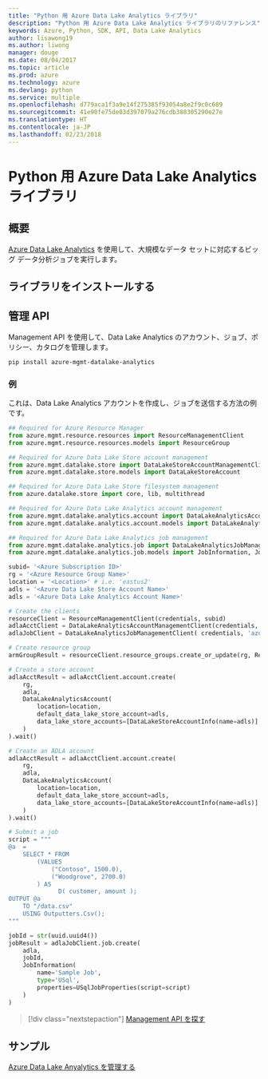 ```yaml
---
title: "Python 用 Azure Data Lake Analytics ライブラリ"
description: "Python 用 Azure Data Lake Analytics ライブラリのリファレンス"
keywords: Azure, Python, SDK, API, Data Lake Analytics
author: lisawong19
ms.author: liwong
manager: douge
ms.date: 08/04/2017
ms.topic: article
ms.prod: azure
ms.technology: azure
ms.devlang: python
ms.service: multiple
ms.openlocfilehash: d779aca1f3a9e14f275385f93054a8e2f9c0c689
ms.sourcegitcommit: 41e90fe75de03d397079a276cdb388305290e27e
ms.translationtype: HT
ms.contentlocale: ja-JP
ms.lasthandoff: 02/23/2018
---
```

# <a name="azure-data-lake-analytics-libraries-for-python"></a>Python 用 Azure Data Lake Analytics ライブラリ

## <a name="overview"></a>概要
[Azure Data Lake Analytics](/azure/data-lake-analytics/data-lake-analytics-overview) を使用して、大規模なデータ セットに対応するビッグ データ分析ジョブを実行します。

## <a name="install-the-libraries"></a>ライブラリをインストールする

## <a name="management-api"></a>管理 API
Management API を使用して、Data Lake Analytics のアカウント、ジョブ、ポリシー、カタログを管理します。

```bash
pip install azure-mgmt-datalake-analytics
```

### <a name="example"></a>例
これは、Data Lake Analytics アカウントを作成し、ジョブを送信する方法の例です。 

```python
## Required for Azure Resource Manager
from azure.mgmt.resource.resources import ResourceManagementClient
from azure.mgmt.resource.resources.models import ResourceGroup

## Required for Azure Data Lake Store account management
from azure.mgmt.datalake.store import DataLakeStoreAccountManagementClient
from azure.mgmt.datalake.store.models import DataLakeStoreAccount

## Required for Azure Data Lake Store filesystem management
from azure.datalake.store import core, lib, multithread

## Required for Azure Data Lake Analytics account management
from azure.mgmt.datalake.analytics.account import DataLakeAnalyticsAccountManagementClient
from azure.mgmt.datalake.analytics.account.models import DataLakeAnalyticsAccount, DataLakeStoreAccountInfo

## Required for Azure Data Lake Analytics job management
from azure.mgmt.datalake.analytics.job import DataLakeAnalyticsJobManagementClient
from azure.mgmt.datalake.analytics.job.models import JobInformation, JobState, USqlJobProperties

subid= '<Azure Subscription ID>'
rg = '<Azure Resource Group Name>'
location = '<Location>' # i.e. 'eastus2'
adls = '<Azure Data Lake Store Account Name>'
adls = '<Azure Data Lake Analytics Account Name>'

# Create the clients
resourceClient = ResourceManagementClient(credentials, subid)
adlaAcctClient = DataLakeAnalyticsAccountManagementClient(credentials, subid)
adlaJobClient = DataLakeAnalyticsJobManagementClient( credentials, 'azuredatalakeanalytics.net')

# Create resource group
armGroupResult = resourceClient.resource_groups.create_or_update(rg, ResourceGroup(location=location))

# Create a store account
adlaAcctResult = adlaAcctClient.account.create(
    rg,
    adla,
    DataLakeAnalyticsAccount(
        location=location,
        default_data_lake_store_account=adls,
        data_lake_store_accounts=[DataLakeStoreAccountInfo(name=adls)]
    )
).wait()

# Create an ADLA account
adlaAcctResult = adlaAcctClient.account.create(
    rg,
    adla,
    DataLakeAnalyticsAccount(
        location=location,
        default_data_lake_store_account=adls,
        data_lake_store_accounts=[DataLakeStoreAccountInfo(name=adls)]
    )
).wait()

# Submit a job
script = """
@a  = 
    SELECT * FROM 
        (VALUES
            ("Contoso", 1500.0),
            ("Woodgrove", 2700.0)
        ) AS 
              D( customer, amount );
OUTPUT @a
    TO "/data.csv"
    USING Outputters.Csv();
"""

jobId = str(uuid.uuid4())
jobResult = adlaJobClient.job.create(
    adla,
    jobId,
    JobInformation(
        name='Sample Job',
        type='USql',
        properties=USqlJobProperties(script=script)
    )
)
```

> [!div class="nextstepaction"]
> [Management API を探す](/python/api/overview/azure/datalakeanalytics/management)

## <a name="samples"></a>サンプル
[Azure Data Lake Anyalytics を管理する](https://docs.microsoft.com/azure/data-lake-analytics/data-lake-analytics-manage-use-python-sdk)